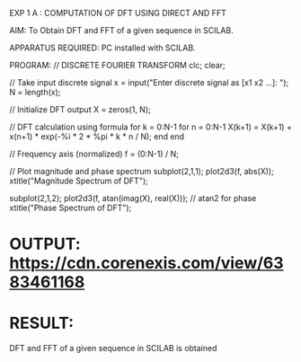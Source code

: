 EXP 1 A : 
COMPUTATION OF DFT USING DIRECT AND FFT

AIM:
To Obtain DFT and FFT of a given sequence in SCILAB. 

APPARATUS REQUIRED: 
PC installed with SCILAB. 

PROGRAM: 
// DISCRETE FOURIER TRANSFORM 
clc;
clear;

// Take input discrete signal
x = input("Enter discrete signal as [x1 x2 ...]: ");
N = length(x);

// Initialize DFT output
X = zeros(1, N);

// DFT calculation using formula
for k = 0:N-1
    for n = 0:N-1
        X(k+1) = X(k+1) + x(n+1) * exp(-%i * 2 * %pi * k * n / N);
    end
end

// Frequency axis (normalized)
f = (0:N-1) / N;

// Plot magnitude and phase spectrum
subplot(2,1,1);
plot2d3(f, abs(X));
xtitle("Magnitude Spectrum of DFT");

subplot(2,1,2);
plot2d3(f, atan(imag(X), real(X))); // atan2 for phase
xtitle("Phase Spectrum of DFT");


# OUTPUT: https://cdn.corenexis.com/view/6383461168


# RESULT: 
DFT and FFT of a given sequence in SCILAB is obtained
